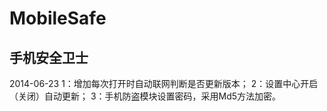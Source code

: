 MobileSafe
==========

手机安全卫士
---------------
2014-06-23
1：增加每次打开时自动联网判断是否更新版本；
2：设置中心开启（关闭）自动更新；
3：手机防盗模块设置密码，采用Md5方法加密。
